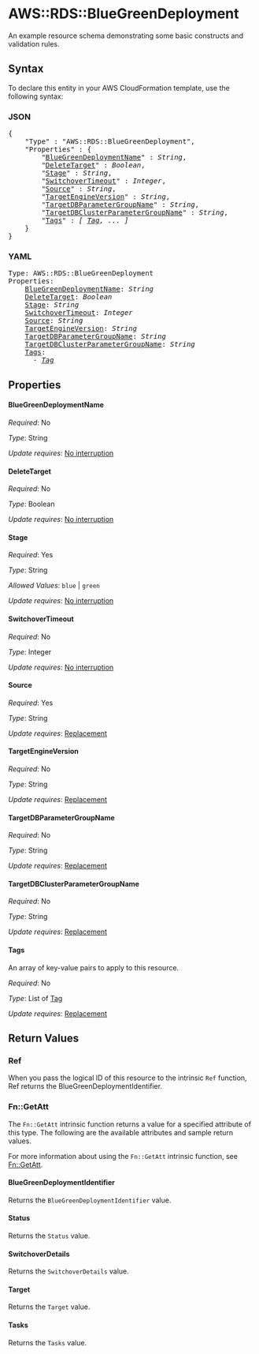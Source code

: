 # AWS::RDS::BlueGreenDeployment

An example resource schema demonstrating some basic constructs and validation rules.

## Syntax

To declare this entity in your AWS CloudFormation template, use the following syntax:

### JSON

<pre>
{
    "Type" : "AWS::RDS::BlueGreenDeployment",
    "Properties" : {
        "<a href="#bluegreendeploymentname" title="BlueGreenDeploymentName">BlueGreenDeploymentName</a>" : <i>String</i>,
        "<a href="#deletetarget" title="DeleteTarget">DeleteTarget</a>" : <i>Boolean</i>,
        "<a href="#stage" title="Stage">Stage</a>" : <i>String</i>,
        "<a href="#switchovertimeout" title="SwitchoverTimeout">SwitchoverTimeout</a>" : <i>Integer</i>,
        "<a href="#source" title="Source">Source</a>" : <i>String</i>,
        "<a href="#targetengineversion" title="TargetEngineVersion">TargetEngineVersion</a>" : <i>String</i>,
        "<a href="#targetdbparametergroupname" title="TargetDBParameterGroupName">TargetDBParameterGroupName</a>" : <i>String</i>,
        "<a href="#targetdbclusterparametergroupname" title="TargetDBClusterParameterGroupName">TargetDBClusterParameterGroupName</a>" : <i>String</i>,
        "<a href="#tags" title="Tags">Tags</a>" : <i>[ <a href="tag.md">Tag</a>, ... ]</i>
    }
}
</pre>

### YAML

<pre>
Type: AWS::RDS::BlueGreenDeployment
Properties:
    <a href="#bluegreendeploymentname" title="BlueGreenDeploymentName">BlueGreenDeploymentName</a>: <i>String</i>
    <a href="#deletetarget" title="DeleteTarget">DeleteTarget</a>: <i>Boolean</i>
    <a href="#stage" title="Stage">Stage</a>: <i>String</i>
    <a href="#switchovertimeout" title="SwitchoverTimeout">SwitchoverTimeout</a>: <i>Integer</i>
    <a href="#source" title="Source">Source</a>: <i>String</i>
    <a href="#targetengineversion" title="TargetEngineVersion">TargetEngineVersion</a>: <i>String</i>
    <a href="#targetdbparametergroupname" title="TargetDBParameterGroupName">TargetDBParameterGroupName</a>: <i>String</i>
    <a href="#targetdbclusterparametergroupname" title="TargetDBClusterParameterGroupName">TargetDBClusterParameterGroupName</a>: <i>String</i>
    <a href="#tags" title="Tags">Tags</a>: <i>
      - <a href="tag.md">Tag</a></i>
</pre>

## Properties

#### BlueGreenDeploymentName

_Required_: No

_Type_: String

_Update requires_: [No interruption](https://docs.aws.amazon.com/AWSCloudFormation/latest/UserGuide/using-cfn-updating-stacks-update-behaviors.html#update-no-interrupt)

#### DeleteTarget

_Required_: No

_Type_: Boolean

_Update requires_: [No interruption](https://docs.aws.amazon.com/AWSCloudFormation/latest/UserGuide/using-cfn-updating-stacks-update-behaviors.html#update-no-interrupt)

#### Stage

_Required_: Yes

_Type_: String

_Allowed Values_: <code>blue</code> | <code>green</code>

_Update requires_: [No interruption](https://docs.aws.amazon.com/AWSCloudFormation/latest/UserGuide/using-cfn-updating-stacks-update-behaviors.html#update-no-interrupt)

#### SwitchoverTimeout

_Required_: No

_Type_: Integer

_Update requires_: [No interruption](https://docs.aws.amazon.com/AWSCloudFormation/latest/UserGuide/using-cfn-updating-stacks-update-behaviors.html#update-no-interrupt)

#### Source

_Required_: Yes

_Type_: String

_Update requires_: [Replacement](https://docs.aws.amazon.com/AWSCloudFormation/latest/UserGuide/using-cfn-updating-stacks-update-behaviors.html#update-replacement)

#### TargetEngineVersion

_Required_: No

_Type_: String

_Update requires_: [Replacement](https://docs.aws.amazon.com/AWSCloudFormation/latest/UserGuide/using-cfn-updating-stacks-update-behaviors.html#update-replacement)

#### TargetDBParameterGroupName

_Required_: No

_Type_: String

_Update requires_: [Replacement](https://docs.aws.amazon.com/AWSCloudFormation/latest/UserGuide/using-cfn-updating-stacks-update-behaviors.html#update-replacement)

#### TargetDBClusterParameterGroupName

_Required_: No

_Type_: String

_Update requires_: [Replacement](https://docs.aws.amazon.com/AWSCloudFormation/latest/UserGuide/using-cfn-updating-stacks-update-behaviors.html#update-replacement)

#### Tags

An array of key-value pairs to apply to this resource.

_Required_: No

_Type_: List of <a href="tag.md">Tag</a>

_Update requires_: [Replacement](https://docs.aws.amazon.com/AWSCloudFormation/latest/UserGuide/using-cfn-updating-stacks-update-behaviors.html#update-replacement)

## Return Values

### Ref

When you pass the logical ID of this resource to the intrinsic `Ref` function, Ref returns the BlueGreenDeploymentIdentifier.

### Fn::GetAtt

The `Fn::GetAtt` intrinsic function returns a value for a specified attribute of this type. The following are the available attributes and sample return values.

For more information about using the `Fn::GetAtt` intrinsic function, see [Fn::GetAtt](https://docs.aws.amazon.com/AWSCloudFormation/latest/UserGuide/intrinsic-function-reference-getatt.html).

#### BlueGreenDeploymentIdentifier

Returns the <code>BlueGreenDeploymentIdentifier</code> value.

#### Status

Returns the <code>Status</code> value.

#### SwitchoverDetails

Returns the <code>SwitchoverDetails</code> value.

#### Target

Returns the <code>Target</code> value.

#### Tasks

Returns the <code>Tasks</code> value.
